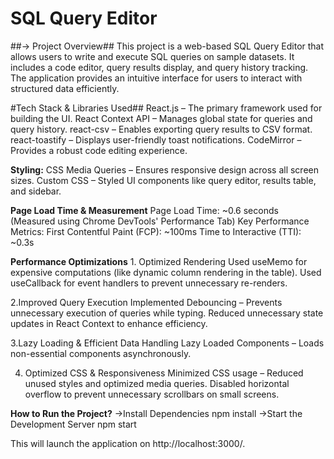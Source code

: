 # SQL Query Editor
##-> Project Overview##
This project is a web-based SQL Query Editor that allows users to write and execute SQL queries on sample datasets.
It includes a code editor, query results display, and query history tracking. 
The application provides an intuitive interface for users to interact with structured data efficiently.

#Tech Stack & Libraries Used##
React.js – The primary framework used for building the UI.
React Context API – Manages global state for queries and query history.
react-csv – Enables exporting query results to CSV format.
react-toastify – Displays user-friendly toast notifications.
CodeMirror – Provides a robust code editing experience.

**Styling:**
CSS Media Queries – Ensures responsive design across all screen sizes.
Custom CSS – Styled UI components like query editor, results table, and sidebar.

**Page Load Time & Measurement**
Page Load Time: ~0.6 seconds (Measured using Chrome DevTools' Performance Tab)
Key Performance Metrics:
First Contentful Paint (FCP): ~100ms
Time to Interactive (TTI): ~0.3s

**Performance Optimizations**
1️. Optimized Rendering
Used useMemo for expensive computations (like dynamic column rendering in the table).
Used useCallback for event handlers to prevent unnecessary re-renders.

2.Improved Query Execution
Implemented Debouncing – Prevents unnecessary execution of queries while typing.
Reduced unnecessary state updates in React Context to enhance efficiency.

3.Lazy Loading & Efficient Data Handling
Lazy Loaded Components – Loads non-essential components asynchronously.

4. Optimized CSS & Responsiveness
Minimized CSS usage – Reduced unused styles and optimized media queries.
Disabled horizontal overflow to prevent unnecessary scrollbars on small screens.

**How to Run the Project?**
->Install Dependencies
npm install
->Start the Development Server
npm start

This will launch the application on http://localhost:3000/.
